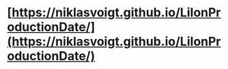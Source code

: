 # [https://niklasvoigt.github.io/LiIonProductionDate/](https://niklasvoigt.github.io/LiIonProductionDate/)
